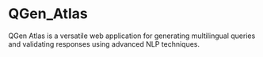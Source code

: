 # QGen_Atlas
QGen Atlas is a versatile web application for generating multilingual queries and validating responses using advanced NLP techniques.
